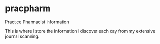 # pracpharm
Practice Pharmacist information

This is where I store the information I discover each day from my extensive journal scanning.
